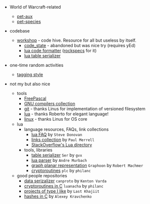 * World of Warcraft-related
  * [pet-aux](https://github.com/martin-eden/pet_aux)
  * [pet-species](https://github.com/martin-eden/pet_species_to_csv)

* codebase
  * [workshop](https://github.com/martin-eden/workshop) - code hive. Resource for all but useless by itself.
    * [code_state](https://github.com/martin-eden/workshop_users-code_state) - abandoned but was nice try (requires yEd)
    * [lua code formatter](https://github.com/martin-eden/lua_code_formatter) ([rockspecs](https://github.com/martin-eden/lua_code_formatter.rockspecs) for it)
    * [lua table serializer](https://github.com/martin-eden/lua_table_serializer)

* one-time random activities
  * [tagging style](https://github.com/martin-eden/tagging_guideline)

* not my but also nice
  * tools
    * [FreePascal](https://github.com/graemeg/freepascal)
    * [GNU compilers collection](https://github.com/gcc-mirror/gcc)
    * [git](https://github.com/git/git) - thanks Linus for implementation of versioned filesystem
    * [lua](https://github.com/lua/lua) - thanks Roberto for elegant language!
    * [linux](https://github.com/torvalds/linux) - thanks Linus for OS core
  * lua 
    * language resources, FAQs, link collections
      * [lua FAQ](https://github.com/stevedonovan/luafaq) by `Steve Donovan`
      * [links collection](https://sites.google.com/site/marbux/home/lua-resource-links) by `Paul Merrell`
      * [StackOverflow's Lua directory](http://stackoverflow.com/documentation/lua/topics)  
    * tools, libraries
      * [table serializer](https://github.com/gvx/Ser) `Ser` by `gvx`
      * [lua parser](https://github.com/andremm/lua-parser) by `Andre Murbach`
      * [graph planar representation](https://github.com/rm-code/Graphoon) `Graphoon` by `Robert Machmer`
      * [cryptoroutines](https://github.com/philanc/plc) `plc` by `philanc`
  * good people repositories
    * [data serizalizer](https://github.com/sandstorm-io/capnproto) `canproto` by `Kenton Varda`
    * [cryptoroutines in C](https://github.com/philanc/luanacha) `luanacha` by `philanc`
    * [projects of type I like](https://github.com/last-khajiit) by `Last Khajiit`
    * [hashes in C](https://github.com/rhash/RHash/tree/master/librhash) by `Alexey Kravchenko`
